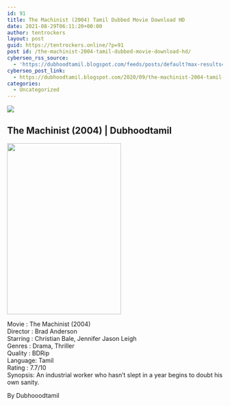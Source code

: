 ```yaml
---
id: 91
title: The Machinist (2004) Tamil Dubbed Movie Download HD
date: 2021-08-29T06:11:20+00:00
author: tentrockers
layout: post
guid: https://tentrockers.online/?p=91
post id: /the-machinist-2004-tamil-dubbed-movie-download-hd/
cyberseo_rss_source:
  - 'https://dubhoodtamil.blogspot.com/feeds/posts/default?max-results=150&start-index=151'
cyberseo_post_link:
  - https://dubhoodtamil.blogspot.com/2020/09/the-machinist-2004-tamil-dubbed-hd.html
categories:
  - Uncategorized
---
```

<div class="media_block">
  <img src="https://1.bp.blogspot.com/-WswJjzu4qmI/X08JtdDT6II/AAAAAAAACSE/hCwuXWtNLTYwqSTPsjct1sxxGFZn0Cw_ACNcBGAsYHQ/s72-w266-h400-c/042db326b887b7bb5d3eb9dc3ddd83ee.jpg" class="media_thumbnail" />
</div>

<div dir="ltr" trbidi="on" readability="9.1379310344828">
  <h2>
    The Machinist (2004) | Dubhoodtamil
  </h2>
  
  <div class="separator">
    <a href="https://1.bp.blogspot.com/-WswJjzu4qmI/X08JtdDT6II/AAAAAAAACSE/hCwuXWtNLTYwqSTPsjct1sxxGFZn0Cw_ACNcBGAsYHQ/s1600/042db326b887b7bb5d3eb9dc3ddd83ee.jpg"><img loading="lazy" border="0" data-original-height="1440" data-original-width="960" height="400" src="https://1.bp.blogspot.com/-WswJjzu4qmI/X08JtdDT6II/AAAAAAAACSE/hCwuXWtNLTYwqSTPsjct1sxxGFZn0Cw_ACNcBGAsYHQ/w266-h400/042db326b887b7bb5d3eb9dc3ddd83ee.jpg" width="266" /></a>
  </div>
  
  <p>
    Movie<span> </span>:<span> </span>The Machinist (2004)<br />Director<span> </span>:<span> </span>Brad Anderson<br />Starring<span> </span>:<span> </span>Christian Bale, Jennifer Jason Leigh<br />Genres<span> </span>:<span> </span>Drama, Thriller<br />Quality<span> </span>:<span> </span>BDRip<br />Language:<span> </span>Tamil<br />Rating<span> </span>:<span> </span>7.7/10<br />Synopsis: An industrial worker who hasn&#8217;t slept in a year begins to doubt his own sanity.
  </p>
  
  <p>
    By Dubhooodtamil
  </p>
</div>